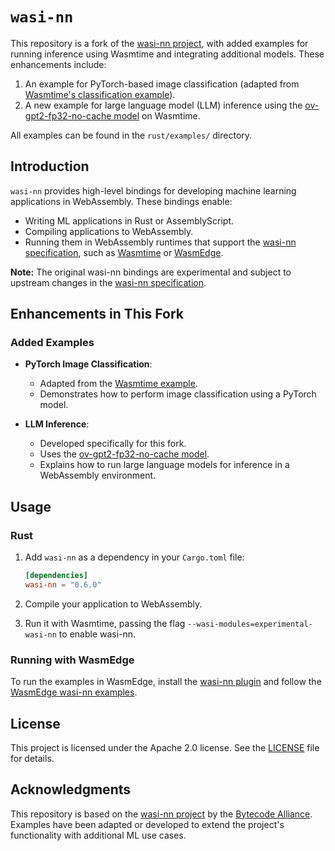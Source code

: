 # <code>wasi-nn</code>

This repository is a fork of the [wasi-nn project](https://github.com/bytecodealliance/wasi-nn), with added examples for running inference using Wasmtime and integrating additional models. These enhancements include:

1. An example for PyTorch-based image classification (adapted from [Wasmtime's classification example](https://github.com/bytecodealliance/wasmtime/tree/main/crates/wasi-nn/examples/classification-example-pytorch)).
2. A new example for large language model (LLM) inference using the [ov-gpt2-fp32-no-cache model](https://huggingface.co/vuiseng9/ov-gpt2-fp32-no-cache/tree/main) on Wasmtime.

All examples can be found in the `rust/examples/` directory.

## Introduction

`wasi-nn` provides high-level bindings for developing machine learning applications in WebAssembly. These bindings enable:

- Writing ML applications in Rust or AssemblyScript.
- Compiling applications to WebAssembly.
- Running them in WebAssembly runtimes that support the [wasi-nn specification](https://github.com/WebAssembly/wasi-nn), such as [Wasmtime](https://wasmtime.dev) or [WasmEdge](https://github.com/WasmEdge/WasmEdge).

**Note:** The original wasi-nn bindings are experimental and subject to upstream changes in the [wasi-nn specification](https://github.com/WebAssembly/wasi-nn).

## Enhancements in This Fork

### Added Examples

- **PyTorch Image Classification**:
  - Adapted from the [Wasmtime example](https://github.com/bytecodealliance/wasmtime/tree/main/crates/wasi-nn/examples/classification-example-pytorch).
  - Demonstrates how to perform image classification using a PyTorch model.

- **LLM Inference**:
  - Developed specifically for this fork.
  - Uses the [ov-gpt2-fp32-no-cache model](https://huggingface.co/vuiseng9/ov-gpt2-fp32-no-cache/tree/main).
  - Explains how to run large language models for inference in a WebAssembly environment.

## Usage

### Rust

1. Add `wasi-nn` as a dependency in your `Cargo.toml` file:
   ```toml
   [dependencies]
   wasi-nn = "0.6.0"
   ```
2. Compile your application to WebAssembly.

3. Run it with Wasmtime, passing the flag `--wasi-modules=experimental-wasi-nn` to enable wasi-nn.



### Running with WasmEdge

To run the examples in WasmEdge, install the [wasi-nn plugin](https://wasmedge.org/docs/category/ai-inference) and follow the [WasmEdge wasi-nn examples](https://github.com/second-state/WasmEdge-WASINN-examples).

## License

This project is licensed under the Apache 2.0 license. See the [LICENSE](LICENSE) file for details.

## Acknowledgments

This repository is based on the [wasi-nn project](https://github.com/bytecodealliance/wasi-nn) by the [Bytecode Alliance](https://bytecodealliance.org/). Examples have been adapted or developed to extend the project's functionality with additional ML use cases.
